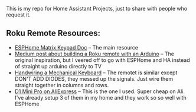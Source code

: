 This is my repo for Home Assistant Projects, just to share with people who request it.

## Roku Remote Resources:
- [ESPHome Matrix Keypad Doc](https://esphome.io/components/matrix_keypad.html) – The main resource
- [Medium post about building a Roku remote with an Arduino](https://medium.com/@nchourrout/building-a-better-and-bulkier-roku-remote-fa34bcb185c3) – The original inspiration, but I veered off to go with ESPHome and HA instead of straight up arduino directly to TV
- [Handwiring a Mechanical Keyboard](https://www.crackedthecode.co/a-complete-guide-to-building-a-hand-wired-keyboard/) – The remotet is similar except DON'T ADD DIODES, they messed up the signals. Just wire them straight together in columns and rows.
- [D1 Mini Pro on AliExpress](https://www.aliexpress.us/item/2251832465432818.html?pdp_ext_f=%7B%22sku_id%22:%2212000029435238220%22%7D) – This is the one I used. Super cheap on Ali. I've already setup 3 of them in my home and they work so so well with ESPHome
